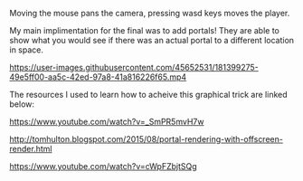 
Moving the mouse pans the camera,
pressing wasd keys moves the player.

My main implimentation for the final was to 
add portals! They are able to show what you 
would see if there was an actual portal to a 
different location in space.



https://user-images.githubusercontent.com/45652531/181399275-49e5ff00-aa5c-42ed-97a8-41a816226f65.mp4



The resources I used to learn how to acheive this graphical trick are linked below:

https://www.youtube.com/watch?v=_SmPR5mvH7w

http://tomhulton.blogspot.com/2015/08/portal-rendering-with-offscreen-render.html

https://www.youtube.com/watch?v=cWpFZbjtSQg